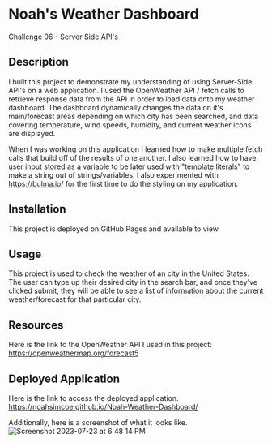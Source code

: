 # Noah's Weather Dashboard
Challenge 06 - Server Side API's

## Description
I built this project to demonstrate my understanding of using Server-Side API's on a web application. I used the OpenWeather API / fetch calls to retrieve response data from the API in order to load data onto my weather dashboard. The dashboard dynamically changes the data on it's main/forecast areas depending on which city has been searched, and data covering temperature, wind speeds, humidity, and current weather icons are displayed.

When I was working on this application I learned how to make multiple fetch calls that build off of the results of one another. I also learned how to have user input stored as a variable to be later used with "template literals" to make a string out of strings/variables. I also experimented with https://bulma.io/ for the first time to do the styling on my application. 

## Installation
This project is deployed on GitHub Pages and available to view.

## Usage
This project is used to check the weather of an city in the United States. The user can type up their desired city in the search bar, and once they've clicked submit, they will be able to see a list of information about the current weather/forecast for that particular city.

## Resources
Here is the link to the OpenWeather API I used in this project:
https://openweathermap.org/forecast5

## Deployed Application
Here is the link to access the deployed application. 
https://noahsimcoe.github.io/Noah-Weather-Dashboard/

Additionally, here is a screenshot of what it looks like.
![Screenshot 2023-07-23 at 6 48 14 PM](https://github.com/noahsimcoe/Noah-Weather-Dashboard/assets/109931528/d07f0d05-1289-4bfb-a03b-dea9113e45a8)




